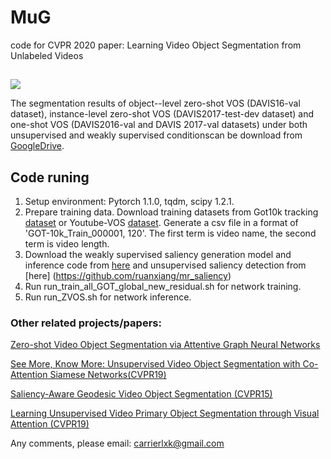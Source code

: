 # MuG
code for CVPR 2020 paper:
Learning Video Object Segmentation from Unlabeled Videos
##

![](../master/overview.png)

The segmentation results of object--level zero-shot VOS (DAVIS16-val dataset), instance-level zero-shot VOS (DAVIS2017-test-dev dataset) and  one-shot VOS (DAVIS2016-val and DAVIS 2017-val datasets) under both unsupervised and weakly supervised conditionscan be download from [GoogleDrive](https://drive.google.com/file/d/1Gn3XmqPhaw7Z2CMEoyTy_w1n7xjdjbMh/view?usp=sharing).
## Code runing
1. Setup environment: Pytorch 1.1.0, tqdm, scipy 1.2.1.
2. Prepare training data. Download training datasets from Got10k tracking [dataset](http://got-10k.aitestunion.com/) or Youtube-VOS [dataset](https://youtube-vos.org/challenge/2019/). Generate a csv file in a format of 'GOT-10k_Train_000001,	120'. The first term is video name, the second term is video length.
3. Download the weakly supervised saliency generation model and inference code from [here](https://github.com/zengxianyu/mws) and unsupervised saliency detection from [here] (https://github.com/ruanxiang/mr_saliency)
4. Run run_train_all_GOT_global_new_residual.sh for network training.
5. Run  run_ZVOS.sh for network inference.

### Other related projects/papers:
[Zero-shot Video Object Segmentation via Attentive Graph Neural Networks](https://github.com/carrierlxk/AGNN)

[See More, Know More: Unsupervised Video Object Segmentation with Co-Attention Siamese Networks(CVPR19)](https://github.com/carrierlxk/COSNet)

[Saliency-Aware Geodesic Video Object Segmentation (CVPR15)](https://github.com/wenguanwang/saliencysegment)

[Learning Unsupervised Video Primary Object Segmentation through Visual Attention (CVPR19)](https://github.com/wenguanwang/AGS)

Any comments, please email: carrierlxk@gmail.com
